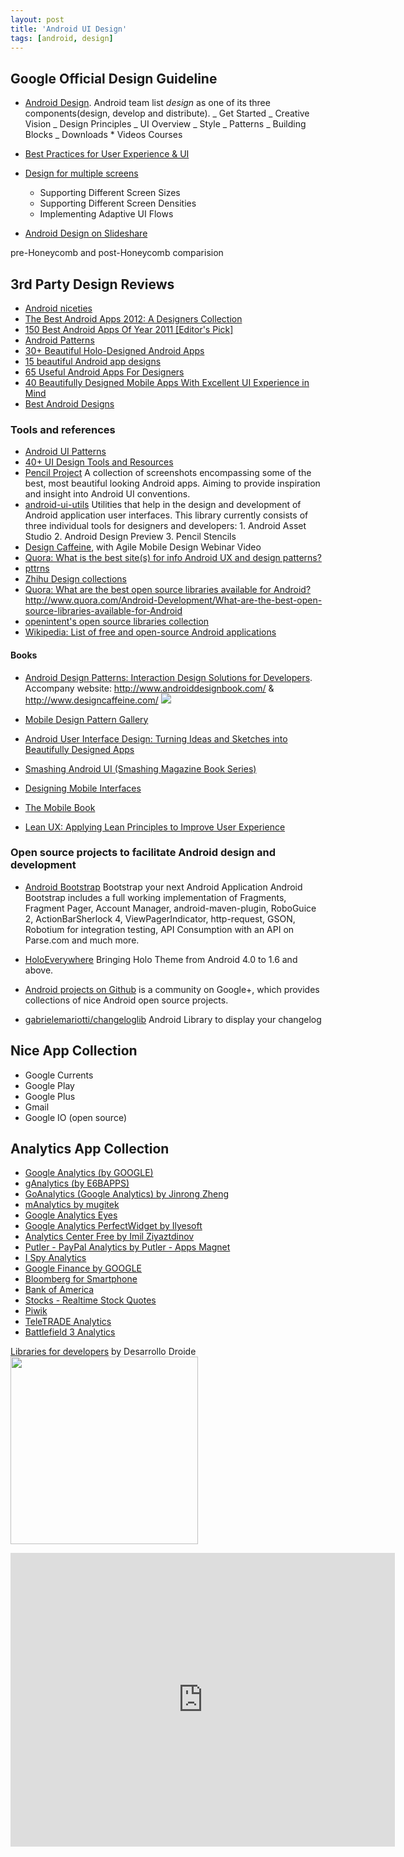```yaml
---
layout: post
title: 'Android UI Design'
tags: [android, design]
---
```


## Google Official Design Guideline

- [Android Design](http://developer.android.com/design/index.html).
  Android team list _design_ as one of its three components(design, develop and distribute).
  _ Get Started
  _ Creative Vision
  _ Design Principles
  _ UI Overview
  _ Style
  _ Patterns
  _ Building Blocks
  _ Downloads \* Videos Courses

- [Best Practices for User Experience & UI](http://developer.android.com/training/best-ux.html)
- [Design for multiple screens](http://developer.android.com/training/multiscreen/index.html)
  - Supporting Different Screen Sizes
  - Supporting Different Screen Densities
  - Implementing Adaptive UI Flows
- [Android Design on Slideshare](http://www.slideshare.net/search/slideshow?searchfrom=header&q=android+design)

pre-Honeycomb and post-Honeycomb comparision

## 3rd Party Design Reviews

- [Android niceties](http://androidniceties.tumblr.com/)
- [The Best Android Apps 2012: A Designers Collection](http://www.slideshare.net/theresaneil/best-android-app-designs)
- [150 Best Android Apps Of Year 2011 [Editor's Pick]](http://www.addictivetips.com/mobile/150-best-android-apps-of-year-2011-editors-pick/)
- [Android Patterns](http://www.androidpatterns.com/)
- [30+ Beautiful Holo-Designed Android Apps](http://android.appstorm.net/roundups/design/30-beautiful-holo-designed-android-apps/)
- [15 beautiful Android app designs](http://www.creativebloq.com/app-design/15-beautiful-android-app-ui-designs-11121271)
- [65 Useful Android Apps For Designers](http://www.hongkiat.com/blog/android-apps-designer/)
- [40 Beautifully Designed Mobile Apps With Excellent UI Experience in Mind](http://www.1stwebdesigner.com/design/mobile-apps-designs/)
- [Best Android Designs](http://www.scoutzie.com/android)

### Tools and references

- [Android UI Patterns](https://play.google.com/store/apps/details?id=com.groidify.uipatterns&hl=en)
- [40+ UI Design Tools and Resources](http://www.noupe.com/design/40-ui-design-tools-and-resources.html)
- [Pencil Project](http://pencil.evolus.vn/en-US/Downloads/Stencils.aspx)
  A collection of screenshots encompassing some of the best, most beautiful looking Android apps.
  Aiming to provide inspiration and insight into Android UI conventions.
- [android-ui-utils](http://code.google.com/p/android-ui-utils/)
  Utilities that help in the design and development of Android application user interfaces. This library currently consists of three individual tools for designers and developers: 1. Android Asset Studio 2. Android Design Preview 3. Pencil Stencils
- [Design Caffeine](http://www.designcaffeine.com/), with Agile Mobile Design Webinar Video
- [Quora: What is the best site(s) for info Android UX and design patterns?](http://www.quora.com/Android-OS/What-is-the-best-site-s-for-info-Android-UX-and-design-patterns)
- [pttrns](http://pttrns.com/)
- [Zhihu Design collections](http://www.zhihu.com/question/19804692)
- [Quora: What are the best open source libraries available for Android?]()http://www.quora.com/Android-Development/What-are-the-best-open-source-libraries-available-for-Android
- [openintent's open source libraries collection](http://www.openintents.org/en/libraries)
- [Wikipedia: List of free and open-source Android applications](http://en.wikipedia.org/wiki/List_of_open_source_Android_applications)

#### Books

- [Android Design Patterns: Interaction Design Solutions for Developers](http://www.amazon.com/Android-Design-Patterns-Interaction-Developers/dp/1118394151). Accompany website: http://www.androiddesignbook.com/ & http://www.designcaffeine.com/
  <img src="http://ecx.images-amazon.com/images/I/51KOCskAPrL._BO2,204,203,200_PIsitb-sticker-arrow-click,TopRight,35,-76_AA300_SH20_OU01_.jpg">

- [Mobile Design Pattern Gallery](http://www.amazon.com/Mobile-Design-Pattern-Gallery-Edition/dp/1449336442/ref=pd_sim_b_4)
- [Android User Interface Design: Turning Ideas and Sketches into Beautifully Designed Apps](http://www.amazon.com/Android-User-Interface-Design-Beautifully/dp/0321886739/ref=pd_sim_b_3)
- [Smashing Android UI (Smashing Magazine Book Series)](http://www.amazon.com/Smashing-Android-Magazine-Book-Series/dp/1118387287/ref=pd_sim_b_2)
- [Designing Mobile Interfaces](http://www.amazon.com/Designing-Mobile-Interfaces-Steven-Hoober/dp/1449394639/ref=pd_sim_b_1)
- [The Mobile Book](http://www.the-mobile-book.com/)
- [Lean UX: Applying Lean Principles to Improve User Experience](http://www.amazon.com/Lean-UX-Applying-Principles-Experience/dp/1449311652/ref=pd_sim_b_7)

### Open source projects to facilitate Android design and development

- [Android Bootstrap](http://www.androidbootstrap.com/)
  Bootstrap your next Android Application
  Android Bootstrap includes a full working implementation of Fragments, Fragment Pager, Account Manager, android-maven-plugin, RoboGuice 2, ActionBarSherlock 4, ViewPagerIndicator, http-request, GSON, Robotium for integration testing, API Consumption with an API on Parse.com and much more.

- [HoloEverywhere](https://github.com/ChristopheVersieux/HoloEverywhere)
  Bringing Holo Theme from Android 4.0 to 1.6 and above.

- [Android projects on Github](https://plus.google.com/u/0/communities/100609058582053363304) is a community on Google+, which provides collections of nice Android open source projects.
- [gabrielemariotti/changeloglib](https://github.com/gabrielemariotti/changeloglib) Android Library to display your changelog

## Nice App Collection

- Google Currents
- Google Play
- Google Plus
- Gmail
- Google IO (open source)

## Analytics App Collection

- [Google Analytics (by GOOGLE)](https://play.google.com/store/apps/details?id=com.google.android.apps.giant&feature=search_result#?t=W251bGwsMSwyLDEsImNvbS5nb29nbGUuYW5kcm9pZC5hcHBzLmdpYW50Il0.)
- [gAnalytics (by E6BAPPS)](https://play.google.com/store/apps/details?id=com.e6bapps.ganalytics&feature=search_result#?t=W251bGwsMSwyLDEsImNvbS5lNmJhcHBzLmdhbmFseXRpY3MiXQ..)
- [GoAnalytics (Google Analytics) by Jinrong Zheng](https://play.google.com/store/apps/details?id=com.rong.goanalytics2.activity&feature=search_result#?t=W251bGwsMSwyLDEsImNvbS5yb25nLmdvYW5hbHl0aWNzMi5hY3Rpdml0eSJd)
- [mAnalytics by mugitek](https://play.google.com/store/apps/details?id=com.mugitek.analytics&feature=search_result#?t=W251bGwsMSwyLDEsImNvbS5tdWdpdGVrLmFuYWx5dGljcyJd)
- [Google Analytics Eyes](https://play.google.com/store/apps/details?id=com.ilyesoft.ganalyticseyes&feature=search_result#?t=W251bGwsMSwyLDEsImNvbS5pbHllc29mdC5nYW5hbHl0aWNzZXllcyJd)
- [Google Analytics PerfectWidget by Ilyesoft](https://play.google.com/store/apps/details?id=com.ilyesoft.ganalyticspw&feature=search_result#?t=W251bGwsMSwyLDEsImNvbS5pbHllc29mdC5nYW5hbHl0aWNzcHciXQ..)
- [Analytics Center Free by Imil Ziyaztdinov](https://play.google.com/store/apps/details?id=com.imilkaeu.analyticscenterfree&feature=search_result#?t=W251bGwsMSwyLDEsImNvbS5pbWlsa2FldS5hbmFseXRpY3NjZW50ZXJmcmVlIl0.)
- [Putler - PayPal Analytics by Putler - Apps Magnet](https://play.google.com/store/apps/details?id=com.putler.mobile&feature=search_result#?t=W251bGwsMSwyLDEsImNvbS5wdXRsZXIubW9iaWxlIl0.)
- [I Spy Analytics](https://play.google.com/store/apps/details?id=com.ispymarketing.analytics&feature=search_result#?t=W251bGwsMSwyLDEsImNvbS5pc3B5bWFya2V0aW5nLmFuYWx5dGljcyJd)
- [Google Finance by GOOGLE](https://play.google.com/store/apps/details?id=com.google.android.apps.finance&feature=search_result#?t=W251bGwsMSwyLDEsImNvbS5nb29nbGUuYW5kcm9pZC5hcHBzLmZpbmFuY2UiXQ..)
- [Bloomberg for Smartphone](https://play.google.com/store/apps/details?id=com.bloomberg.android&feature=search_result#?t=W251bGwsMSwyLDEsImNvbS5ibG9vbWJlcmcuYW5kcm9pZCJd)
- [Bank of America](https://play.google.com/store/apps/details?id=com.infonow.bofa&feature=search_result#?t=W251bGwsMSwyLDEsImNvbS5pbmZvbm93LmJvZmEiXQ..)
- [Stocks - Realtime Stock Quotes](https://play.google.com/store/apps/details?id=org.dayup.stocks&feature=search_result#?t=W251bGwsMSwyLDEsIm9yZy5kYXl1cC5zdG9ja3MiXQ..)
- [Piwik](https://play.google.com/store/apps/details?id=org.piwik.mobile&feature=search_result#?t=W251bGwsMSwyLDEsIm9yZy5waXdpay5tb2JpbGUiXQ..)
- [TeleTRADE Analytics](https://play.google.com/store/apps/details?id=ru.teletrade.android.app&feature=search_result#?t=W251bGwsMSwyLDEsInJ1LnRlbGV0cmFkZS5hbmRyb2lkLmFwcCJd)
- [Battlefield 3 Analytics](https://play.google.com/store/apps/details?id=com.stub.android.battlefieldanalytics&feature=search_result#?t=W251bGwsMSwyLDEsImNvbS5zdHViLmFuZHJvaWQuYmF0dGxlZmllbGRhbmFseXRpY3MiXQ..)

[Libraries for developers](https://play.google.com/store/apps/details?id=com.desarrollodroide.repos) by Desarrollo Droide
<img src="https://lh5.ggpht.com/NCK1E-h9b20F0330WCoGJ2cSX7oBR_bZZi8gm2flRmcXNanQ2JZdwDPfex2i3ybXsno_=w705" height="300px">

<iframe src="http://www.slideshare.net/RachitShukla3/slideshelf" width="615px" height="470px" frameborder="0" marginwidth="0" marginheight="0" scrolling="no" style="border:none;" allowfullscreen webkitallowfullscreen mozallowfullscreen></iframe>
